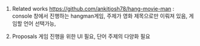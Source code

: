 1. Related works
 https://github.com/ankitjosh78/hang-movie-man : console 창에서 진행하는 hangman게임, 주제가 영화 제목으로만 이뤄져 있음, 게임할 언어 선택가능, 

2. Proposals
게임 진행을 위한 UI 필요, 단어 주제의 다양화 필요 
